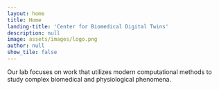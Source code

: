 ```yaml
---
layout: home
title: Home
landing-title: 'Center for Biomedical Digital Twins'
description: null
image: assets/images/logo.png
author: null
show_tile: false
---
```


Our lab focuses on work that utilizes modern computational methods to study complex biomedical and physiological phenomena. 
